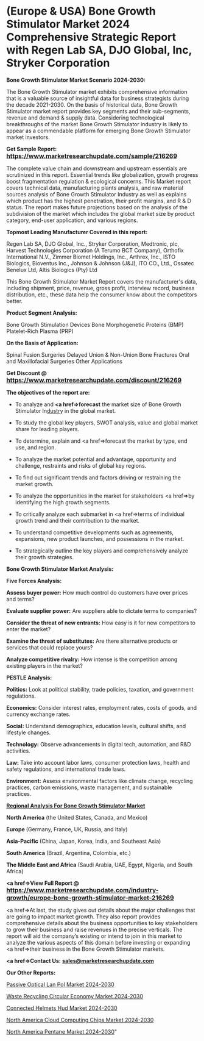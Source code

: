 # (Europe & USA) Bone Growth Stimulator Market 2024 Comprehensive Strategic Report with Regen Lab SA, DJO Global, Inc, Stryker Corporation

<strong>Bone Growth Stimulator Market Scenario 2024-2030:</strong>

The Bone Growth Stimulator market exhibits comprehensive information that is a valuable source of insightful data for business strategists during the decade 2021-2030. On the basis of historical data, Bone Growth Stimulator market report provides key segments and their sub-segments, revenue and demand &amp; supply data. Considering technological breakthroughs of the market Bone Growth Stimulator industry is likely to appear as a commendable platform for emerging Bone Growth Stimulator market investors.

<strong>Get Sample Report: <a href=https://www.marketresearchupdate.com/sample/216269><font size=3 color=#0000ff>https://www.marketresearchupdate.com/sample/216269</font></a></strong>

The complete value chain and downstream and upstream essentials are scrutinized in this report. Essential trends like globalization, growth progress boost fragmentation regulation &amp; ecological concerns. This Market report covers technical data, manufacturing plants analysis, and raw material sources analysis of Bone Growth Stimulator Industry as well as explains which product has the highest penetration, their profit margins, and R & D status. The report makes future projections based on the analysis of the subdivision of the market which includes the global market size by product category, end-user application, and various regions.

<strong>Topmost Leading Manufacturer Covered in this report:</strong>

Regen Lab SA, DJO Global, Inc., Stryker Corporation, Medtronic, plc, Harvest Technologies Corporation (A Terumo BCT Company), Orthofix International N.V., Zimmer Biomet Holdings, Inc., Arthrex, Inc., ISTO Biologics, Bioventus Inc., Johnson & Johnson (J&J), ITO CO., Ltd., Ossatec Benelux Ltd, Altis Biologics (Pty) Ltd

This Bone Growth Stimulator Market Report covers the manufacturer's data, including shipment, price, revenue, gross profit, interview record, business distribution, etc., these data help the consumer know about the competitors better.

<strong>Product Segment Analysis: </strong>

Bone Growth Stimulation Devices
Bone Morphogenetic Proteins (BMP)
Platelet-Rich Plasma (PRP)

<strong>On the Basis of Application:</strong>

Spinal Fusion Surgeries
Delayed Union & Non-Union Bone Fractures
Oral and Maxillofacial Surgeries
Other Applications

<strong>Get Discount @ <a href=https://www.marketresearchupdate.com/discount/216269><font size=3 color=#0000ff>https://www.marketresearchupdate.com/discount/216269</font></a></strong>

<strong><b>The objectives of the report are:</b></strong>

- To analyze and <strong><a href=><strong>forecast</strong></a></strong> the market size of Bone Growth Stimulator In<a href=ASDF991299>dustr</a>y in the global market.

- To study the global key players, SWOT analysis, value and global market share for leading players.

- To determine, explain and <a href=>forecast</a> the market by type, end use, and region.

- To analyze the market potential and advantage, opportunity and challenge, restraints and risks of global key regions.

- To find out significant trends and factors driving or restraining the market growth.

- To analyze the opportunities in the market for stakeholders <a href=>by</a> identifying the high growth segments.

- To critically analyze each submarket in <a href=>terms</a> of individual growth trend and their contribution to the market.

- To understand competitive developments such as agreements, expansions, new product launches, and possessions in the market.

- To strategically outline the key players and comprehensively analyze their growth strategies.

<strong>Bone Growth Stimulator Market Analysis:</strong>

<strong>Five Forces Analysis:</strong>

<strong>Assess buyer power:</strong> How much control do customers have over prices and terms?

<strong>Evaluate supplier power:</strong> Are suppliers able to dictate terms to companies?

<strong>Consider the threat of new entrants:</strong> How easy is it for new competitors to enter the market?

<strong>Examine the threat of substitutes:</strong> Are there alternative products or services that could replace yours?

<strong>Analyze competitive rivalry:</strong> How intense is the competition among existing players in the market?

<strong>PESTLE Analysis:</strong>

<strong>Politics:</strong> Look at political stability, trade policies, taxation, and government regulations.

<strong>Economics:</strong> Consider interest rates, employment rates, costs of goods, and currency exchange rates.

<strong>Social:</strong> Understand demographics, education levels, cultural shifts, and lifestyle changes.

<strong>Technology:</strong> Observe advancements in digital tech, automation, and R&D activities.

<strong>Law:</strong> Take into account labor laws, consumer protection laws, health and safety regulations, and international trade laws.

<strong>Environment:</strong> Assess environmental factors like climate change, recycling practices, carbon emissions, waste management, and sustainable practices.

<strong><u><b>Regional Analysis For Bone Growth Stimulator Market</b></u></strong>

<strong><b>North America</b></strong> (the United States, Canada, and Mexico)

<strong><b>Europe </b></strong>(Germany, France, UK, Russia, and Italy)

<strong><b>Asia-Pacific</b></strong> (China, Japan, Korea, India, and Southeast Asia)

<strong><b>South America</b></strong> (Brazil, Argentina, Colombia, etc.)

<strong><b>The Middle East and Africa</b></strong> (Saudi Arabia, UAE, Egypt, Nigeria, and South Africa)

<strong><a href=>View Full Report</a> @ <a href=https://www.marketresearchupdate.com/industry-growth/europe-bone-growth-stimulator-market-216269><font size=3 color=#0000ff>https://www.marketresearchupdate.com/industry-growth/europe-bone-growth-stimulator-market-216269</font></a></strong>

<a href=>At last,</a> the study gives out details about the major challenges that are going to impact market growth. They also report provides comprehensive details about the business opportunities to key stakeholders to grow their business and raise revenues in the precise verticals. The report will aid the company’s existing or intend to join in this market to analyze the various aspects of this domain before investing or expanding <a href=>their</a> business in the Bone Growth Stimulator markets.

<strong><a href=>Contact Us:</a></strong>
<strong>sales@marketresearchupdate.com</strong>

<strong>Our Other Reports:</strong>

<a href=https://www.linkedin.com/pulse/passive-optical-lan-pol-market-2023-size-growth-trends>Passive Optical Lan Pol Market 2024-2030</a>

<a href=https://www.linkedin.com/pulse/waste-recycling-circular-economy-market-size-1f>Waste Recycling Circular Economy Market 2024-2030</a>

<a href=https://www.linkedin.com/pulse/connected-helmets-hud-market-outlooks>Connected Helmets Hud Market 2024-2030</a>

<a href=https://www.linkedin.com/pulse/north-america-cloud-computing-chips-market-2023-kaojf/>North America Cloud Computing Chips Market 2024-2030</a>

<a href=https://www.linkedin.com/pulse/north-america-pentane-market-2023-challenges-8pdff/>North America Pentane Market 2024-2030</a>"
